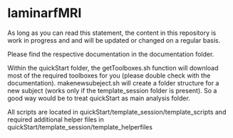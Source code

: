 # laminarfMRI

As long as you can read this statement, the content in this repository is work in 
progress and and will be updated or changed on a regular basis.

Please find the respective documentation in the documentation folder.

Within the quickStart folder, the getToolboxes.sh function will download most of 
the required toolboxes for you (please double check with the documentation). 
makenewsubeject.sh will create a folder structure for a new subject (works only
if the template_session folder is present). So a good way would be to treat 
quickStart as main analysis folder.

All scripts are located in quickStart/template_session/template_scripts and 
required additional helper files in quickStart/template_session/template_helperfiles